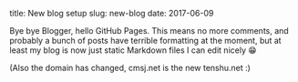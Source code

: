 title: New blog setup
slug: new-blog
date: 2017-06-09


Bye bye Blogger, hello GitHub Pages. This means no more comments, and probably a bunch of posts have terrible formatting at the moment, but at least my blog is now just static Markdown files I can edit nicely 😁

(Also the domain has changed, cmsj.net is the new tenshu.net :)

